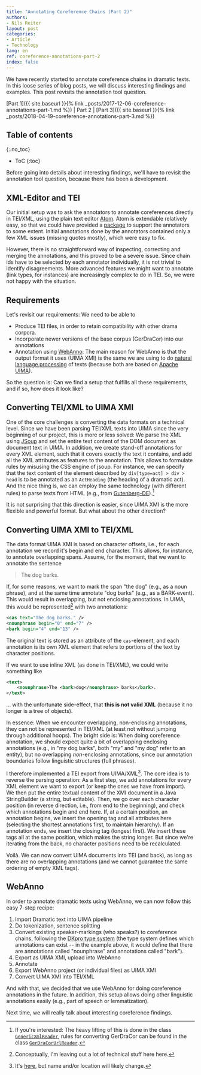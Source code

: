 ```yaml
---
title: "Annotating Coreference Chains (Part 2)"
authors:
- Nils Reiter
layout: post
categories:
- Article
- Technology
lang: en
ref: coreference-annotations-part-2
index: false
---
```


We have recently started to annotate coreference chains in dramatic texts. In this loose series of blog posts, we will discuss interesting findings and examples. This post revisits the annotation tool question.

[Part 1]({{ site.baseurl }}{% link _posts/2017-12-06-coreference-annotations-part-1.md %}) | 
Part 2 |
[Part 3]({{ site.baseurl }}{% link _posts/2018-04-19-coreference-annotations-part-3.md %})


<!--more-->
## Table of contents
{:.no_toc}

* ToC
{:toc}

Before going into details about interesting findings, we'll have to revisit the annotation tool question, because there has been a development.

## XML-Editor and TEI

Our initial setup was to ask the annotators to annotate coreferences directly in TEI/XML, using the plain text editor [Atom](https://atom.io). Atom is extendable relatively easy, so that we could have provided a [package](https://github.com/quadrama/edit-drama-corpus) to support the annotators to some extent. Initial annotations done by the annotators contained only a few XML issues (missing quotes mostly), which were easy to fix.

However, there is no straightforward way of inspecting, correcting and merging the annotations, and this proved to be a severe issue. Since chain ids have to be selected by each annotator individually, it is not trivial to identify disagreements. More advanced features we might want to annotate (link types, for instances) are increasingly complex to do in TEI. So, we were not happy with the situation.

## Requirements
Let's revisit our requirements: We need to be able to 

- Produce TEI files, in order to retain compatibility with other drama corpora.
- Incorporate newer versions of the base corpus (GerDraCor) into our annotations
- Annotation using [WebAnno](https://webanno.github.io): The main reason for WebAnno is that the output format it uses (UIMA XMI) is the same we are using to do [natural language processing](https://github.com/quadrama/DramaNLP) of texts (because both are based on [Apache UIMA](http://uima.apache.org)).

So the question is: Can we find a setup that fulfills all these requirements, and if so, how does it look like?

## Converting TEI/XML to UIMA XMI

One of the core challenges is converting the data formats on a technical level. Since we have been parsing TEI/XML texts into UIMA since the very beginning of our project, this is more or less solved: We parse the XML using [JSoup](https://jsoup.org) and set the entire text content of the DOM document as document text in UIMA. In addition, we create stand-off annotations for every XML element, such that it covers exactly the text it contains, and add all the XML attributes as features to the annotation. This allows to formulate rules by misusing the CSS engine of jsoup. For instance, we can specify that the text content of the element described by `div[type=act] > div > head` is to be annotated as an `ActHeading` (the heading of a dramatic act). And the nice thing is, we can employ the same technology (with different rules) to parse texts from HTML (e.g., from [Gutenberg-DE](http://gutenberg.spiegel.de)).[^1]

[^1]: If you're interested: The heavy lifting of this is done in the class [`GenericXmlReader`](https://github.com/quadrama/DramaNLP/blob/263ceb4bf1e9e0f62c5bcbc4d04df05e65c7f0e7/de.unistuttgart.ims.drama.io.core/src/main/java/de/unistuttgart/quadrama/io/core/GenericXmlReader.java), rules for converting GerDraCor can be found in the class [`GerDraCorUrlReader`](https://github.com/quadrama/DramaNLP/blob/263ceb4bf1e9e0f62c5bcbc4d04df05e65c7f0e7/de.unistuttgart.ims.drama.io.tei.textgrid/src/main/java/de/unistuttgart/quadrama/io/tei/textgrid/GerDraCorUrlReader.java).

It is not surprising that this direction is easier, since UIMA XMI is the more flexible and powerful format. But what about the other direction?

## Converting UIMA XMI to TEI/XML


The data format UIMA XMI is based on character offsets, i.e., for each annotation we record it's begin and end character. This allows, for instance, to annotate overlapping spans. Assume, for the moment, that we want to annotate the sentence

> The dog barks.

If, for some reasons, we want to mark the span "the dog" (e.g., as a noun phrase), and at the same time annotate "dog barks" (e.g., as a BARK-event). This would result in overlapping, but not enclosing annotations. In UIMA, this would be represented[^2] with two annotations:

[^2]: Conceptually, I'm leaving out a lot of technical stuff here here.

```xml
<cas text="The dog barks." />
<nounphrase begin="0" end="7" />
<bark begin="4" end="13" />
```

The original text is stored as an attribute of the `cas`-element, and each annotation is its own XML element that refers to portions of the text by character positions.

If we want to use inline XML (as done in TEI/XML), we could write something like

```xml
<text>
	<nounphrase>The <bark>dog</nounphrase> barks</bark>.
</text>
```

... with the unfortunate side-effect, that **this is not valid XML** (because it no longer is a tree of objects).

In essence: When we encounter overlapping, non-enclosing annotations, they can not be represented in TEI/XML (at least not without jumping through additional hoops). The bright side is: When doing coreference annotation, we should expect quite a bit of overlapping enclosing annotations (e.g., in "my dog barks", both "my" and "my dog" refer to an entity), but no overlapping *non*-enclosing annotations, since our annotation boundaries follow linguistic structures (full phrases).

I therefore implemented a TEI export from UIMA/XML[^3]. The core idea is to reverse the parsing operation: As a first step, we add annotations for every XML element we want to export (or keep the ones we have from import). We then put the entire textual content of the XMI document in a Java StringBuilder (a string, but editable). Then, we go over each character position (in reverse direction, i.e., from end to the beginning), and check which annotations begin and end here. If, at a certain position, an annotation begins, we insert the opening tag and all attributes here (selecting the shortest annotations first, to maintain hierarchy). If an annotation ends, we insert the closing tag (longest first). We insert these tags all at the same position, which makes the string longer. But since we're iterating from the back, no character positions need to be recalculated.

[^3]: It's [here](https://github.com/quadrama/DramaNLP/blob/263ceb4bf1e9e0f62c5bcbc4d04df05e65c7f0e7/de.unistuttgart.ims.drama.io.tei.textgrid/src/main/java/de/unistuttgart/quadrama/io/tei/textgrid/TEIWriter.java), but name and/or location will likely change.

Voilà. We can now convert UIMA documents into TEI (and back), as long as there are no overlapping annotations (and we cannot guarantee the same ordering of empty XML tags).


## WebAnno

In order to annotate dramatic texts using WebAnno, we can now follow this easy 7-step recipe:

1. Import Dramatic text into UIMA pipeline
2. Do tokenization, sentence splitting
3. Convert existing speaker-markings (who speaks?) to coreference chains, following the [DKpro type system](https://dkpro.github.io/dkpro-core/releases/1.8.0/docs/typesystem-reference.html#_coreference) (the type system defines which annotations can exist -- in the example above, it would define that there are annotations called "nounphrase" and annotations called "bark").
4. Export as UIMA XMI, upload into WebAnno
5. Annotate
6. Export WebAnno project (or individual files) as UIMA XMI
7. Convert UIMA XMI into TEI/XML

And with that, we decided that we use WebAnno for doing coreference annotations in the future. In addition, this setup allows doing other linguistic annotations easily (e.g., part of speech or lemmatization).

Next time, we will really talk about interesting coreference findings.
